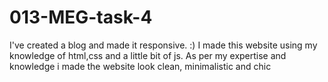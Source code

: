 # 013-MEG-task-4
I've created a blog and made it responsive.  :)
I made this website using my knowledge of html,css and a little bit of js.
As per my expertise and knowledge i made the website look clean, minimalistic and chic

